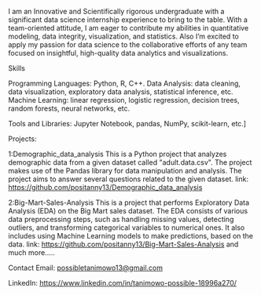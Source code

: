 
I am an Innovative and Scientifically rigorous undergraduate with a significant data science internship experience to bring to the table.
With a team-oriented attitude, I am eager to contribute my abilities in quantitative modeling, data integrity, visualization, and statistics.
Also I’m excited to apply my passion for data science to the collaborative efforts of any team focused on insightful, high-quality data analytics and visualizations.

Skills




Programming Languages: Python, R, C++.
Data Analysis: data cleaning, data visualization, exploratory data analysis, statistical inference, etc.
Machine Learning: linear regression, logistic regression, decision trees, random forests, neural networks, etc.




Tools and Libraries: Jupyter Notebook, pandas, NumPy, scikit-learn, etc.]

Projects:




1:Demographic_data_analysis
This is a Python project that analyzes demographic data from a given dataset called "adult.data.csv". 
The project makes use of the Pandas library for data manipulation and analysis. The project aims to answer several questions related to the given dataset.
link: https://github.com/positanny13/Demographic_data_analysis




2:Big-Mart-Sales-Analysis
This is a project that performs Exploratory Data Analysis (EDA) on the Big Mart sales dataset.
The EDA consists of various data preprocessing steps, such as handling missing values, detecting outliers, and transforming categorical variables to numerical ones.
It also includes using Machine Learning models to make predictions, based on the data.
link: https://github.com/positanny13/Big-Mart-Sales-Analysis  and much more.....

Contact
Email: possibletanimowo13@gmail.com


LinkedIn: https://www.linkedin.com/in/tanimowo-possible-18996a270/





